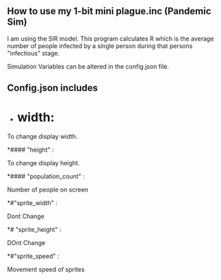 ## How to use my 1-bit mini plague.inc (Pandemic Sim)

I am using the SIR model. This program calculates R which is the average number of people infected by a single person during that persons "infectious" stage.

Simulation Variables can be altered in the config.json file.

## Config.json includes
 * # width:
 
 To change display width.
 
 *#### "height" : 
 
To change display height.

*#### "population_count" :

Number of people on screen

*#"sprite_width" :  

Dont Change

*# "sprite_height" : 

DOnt Change

*#"sprite_speed" : 

Movement speed of sprites


